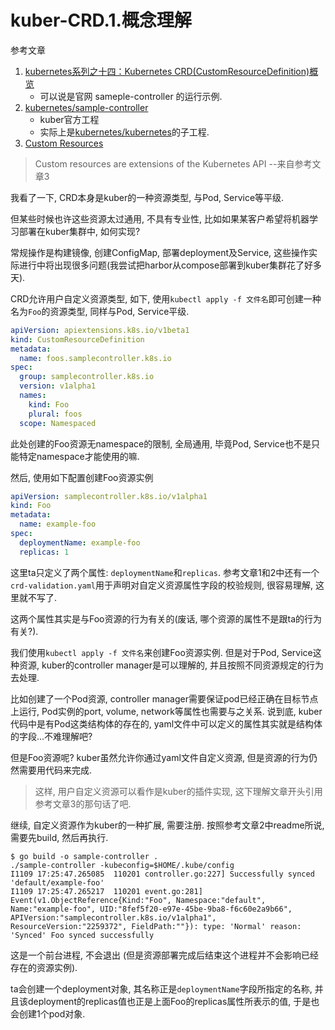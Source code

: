 # kuber-CRD.1.概念理解

参考文章

1. [kubernetes系列之十四：Kubernetes CRD(CustomResourceDefinition)概览](https://blog.csdn.net/cloudvtech/article/details/80277960)
    - 可以说是官网 sameple-controller 的运行示例.
2. [kubernetes/sample-controller](https://github.com/kubernetes/sample-controller)
    - kuber官方工程
    - 实际上是[kubernetes/kubernetes](https://github.com/kubernetes/kubernetes/blob/master/staging/src/k8s.io/sample-controller)的子工程.
3. [Custom Resources](https://kubernetes.io/docs/concepts/extend-kubernetes/api-extension/custom-resources/)

> Custom resources are extensions of the Kubernetes API --来自参考文章3

我看了一下, CRD本身是kuber的一种资源类型, 与Pod, Service等平级. 

但某些时候也许这些资源太过通用, 不具有专业性, 比如如果某客户希望将机器学习部署在kuber集群中, 如何实现?

常规操作是构建镜像, 创建ConfigMap, 部署deployment及Service, 这些操作实际进行中将出现很多问题(我尝试把harbor从compose部署到kuber集群花了好多天).

CRD允许用户自定义资源类型, 如下, 使用`kubectl apply -f 文件名`即可创建一种名为`Foo`的资源类型, 同样与Pod, Service平级.

```yaml
apiVersion: apiextensions.k8s.io/v1beta1
kind: CustomResourceDefinition
metadata:
  name: foos.samplecontroller.k8s.io
spec:
  group: samplecontroller.k8s.io
  version: v1alpha1
  names:
    kind: Foo
    plural: foos
  scope: Namespaced
```

此处创建的Foo资源无namespace的限制, 全局通用, 毕竟Pod, Service也不是只能特定namespace才能使用的嘛.

然后, 使用如下配置创建Foo资源实例

```yaml
apiVersion: samplecontroller.k8s.io/v1alpha1
kind: Foo
metadata:
  name: example-foo
spec:
  deploymentName: example-foo
  replicas: 1
```

这里ta只定义了两个属性: `deploymentName`和`replicas`. 参考文章1和2中还有一个`crd-validation.yaml`用于声明对自定义资源属性字段的校验规则, 很容易理解, 这里就不写了.

这两个属性其实是与Foo资源的行为有关的(废话, 哪个资源的属性不是跟ta的行为有关?).

我们使用`kubectl apply -f 文件名`来创建Foo资源实例. 但是对于Pod, Service这种资源, kuber的controller manager是可以理解的, 并且按照不同资源规定的行为去处理. 

比如创建了一个Pod资源, controller manager需要保证pod已经正确在目标节点上运行, Pod实例的port, volume, network等属性也需要与之关系. 说到底, kuber代码中是有Pod这类结构体的存在的, yaml文件中可以定义的属性其实就是结构体的字段...不难理解吧?

但是Foo资源呢? kuber虽然允许你通过yaml文件自定义资源, 但是资源的行为仍然需要用代码来完成.

> 这样, 用户自定义资源可以看作是kuber的插件实现, 这下理解文章开头引用参考文章3的那句话了吧.

继续, 自定义资源作为kuber的一种扩展, 需要注册. 按照参考文章2中readme所说, 需要先build, 然后再执行.

```console
$ go build -o sample-controller .
./sample-controller -kubeconfig=$HOME/.kube/config
I1109 17:25:47.265085  110201 controller.go:227] Successfully synced 'default/example-foo'
I1109 17:25:47.265217  110201 event.go:281] Event(v1.ObjectReference{Kind:"Foo", Namespace:"default", Name:"example-foo", UID:"8fef5f20-e97e-45be-9ba8-f6c60e2a9b66", APIVersion:"samplecontroller.k8s.io/v1alpha1", ResourceVersion:"2259372", FieldPath:""}): type: 'Normal' reason: 'Synced' Foo synced successfully
```

这是一个前台进程, 不会退出 (但是资源部署完成后结束这个进程并不会影响已经存在的资源实例). 

ta会创建一个deployment对象, 其名称正是`deploymentName`字段所指定的名称, 并且该deployment的replicas值也正是上面Foo的replicas属性所表示的值, 于是也会创建1个pod对象.
